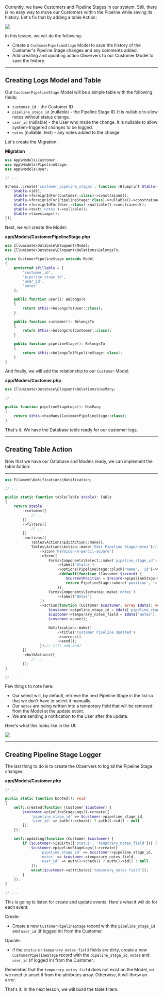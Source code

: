 Currently, we have Customers and Pipeline Stages in our system. Still, there is no easy way to move our Customers within the Pipeline while saving its history. Let's fix that by adding a table Action:

![](./images2/customerMoveToStageButton.png)

In this lesson, we will do the following:

- Create a `CustomerPipelineStage` Model to save the history of the Customer's Pipeline Stage changes and any comments added.
- Add creating and updating action Observers to our Customer Model to save the history.

---

## Creating Logs Model and Table

Our `CustomerPipelineStage` Model will be a simple table with the following fields:

- `customer_id` - the Customer ID
- `pipeline_stage_id` (nullable) - the Pipeline Stage ID. It is nullable to allow notes without status change.
- `user_id` (nullable) - the User who made the change. It is nullable to allow system-triggered changes to be logged.
- `notes` (nullable, text) - any notes added to the change

Let's create the Migration:

**Migration**
```php
use App\Models\Customer;
use App\Models\PipelineStage;
use App\Models\User;

// ...

Schema::create('customer_pipeline_stages', function (Blueprint $table) {
    $table->id();
    $table->foreignIdFor(Customer::class)->constrained();
    $table->foreignIdFor(PipelineStage::class)->nullable()->constrained();
    $table->foreignIdFor(User::class)->nullable()->constrained();
    $table->text('notes')->nullable();
    $table->timestamps();
});
```

Next, we will create the Model:

**app/Models/CustomerPipelineStage.php**
```php
use Illuminate\Database\Eloquent\Model;
use Illuminate\Database\Eloquent\Relations\BelongsTo;

class CustomerPipelineStage extends Model
{
    protected $fillable = [
        'customer_id',
        'pipeline_stage_id',
        'user_id',
        'notes'
    ];

    public function user(): BelongsTo
    {
        return $this->belongsTo(User::class);
    }

    public function customer(): BelongsTo
    {
        return $this->belongsTo(Customer::class);
    }

    public function pipelineStage(): BelongsTo
    {
        return $this->belongsTo(PipelineStage::class);
    }
}
```

And finally, we will add the relationship to our `Customer` Model:

**app/Models/Customer.php**
```php
use Illuminate\Database\Eloquent\Relations\HasMany;

// ...

public function pipelineStageLogs(): HasMany
{
    return $this->hasMany(CustomerPipelineStage::class);
}
```

That's it. We have the Database table ready for our customer logs.

---

## Creating Table Action

Now that we have our Database and Models ready, we can implement the table Action:

****
```php
use Filament\Notifications\Notification;

// ...

public static function table(Table $table): Table
{
    return $table
        ->columns([
            // ...
        ])
        ->filters([
            // ...
        ])
        ->actions([
            Tables\Actions\EditAction::make(),
            Tables\Actions\Action::make('Edit Pipeline Stage/notes')// [tl! add:start]
                ->icon('heroicon-m-pencil-square')
                ->form([
                    Forms\Components\Select::make('pipeline_stage_id')
                        ->label('Status')
                        ->options(PipelineStage::pluck('name', 'id')->toArray())
                        ->default(function (Customer $record) {
                            $currentPosition = $record->pipelineStage->position;
                            return PipelineStage::where('position', '>', $currentPosition)->first()?->id;
                        }),
                    Forms\Components\Textarea::make('notes')
                        ->label('Notes')
                ])
                ->action(function (Customer $customer, array $data): void {
                    $customer->pipeline_stage_id = $data['pipeline_stage_id'];
                    $customer->temporary_notes_field = $data['notes'];
                    $customer->save();

                    Notification::make()
                        ->title('Customer Pipeline Updated')
                        ->success()
                        ->send();
                }),// [tl! add:end]
        ])
        ->bulkActions([
            // ...
        ]);
}

// ...
```

Few things to note here:

- Our select will, by default, retrieve the next Pipeline Stage in the list so that we don't have to select it manually.
- Our `notes` are being written into a temporary field that will be removed from the Model at the update event.
- We are sending a notification to the User after the update.

Here's what this looks like in the UI:

![](./images2/customerMoveToStageButton.png)

---

## Creating Pipeline Stage Logger

The last thing to do is to create the Observers to log all the Pipeline Stage changes:

**app/Models/Customer.php**
```php
// ...

public static function booted(): void
{
    self::created(function (Customer $customer) {
        $customer->pipelineStageLogs()->create([
            'pipeline_stage_id' => $customer->pipeline_stage_id,
            'user_id' => auth()->check() ? auth()->id() : null
        ]);
    });

    self::updating(function (Customer $customer) {
        if ($customer->isDirty(['status', 'temporary_notes_field'])) {
            $customer->pipelineStageLogs()->create([
                'pipeline_stage_id' => $customer->pipeline_stage_id,
                'notes' => $customer->temporary_notes_field,
                'user_id' => auth()->check() ? auth()->id() : null
            ]);
            unset($customer->attributes['temporary_notes_field']);
        }
    });
}

// ...
```

This is going to listen for create and update events. Here's what it will do for each event:

Create:
- Create a new `CustomerPipelineStage` record with the `pipeline_stage_id` and `user_id` (if logged in) from the Customer.

Update:
- If the `status` or `temporary_notes_field` fields are dirty, create a new `CustomerPipelineStage` record with the `pipeline_stage_id`, `notes` and `user_id` (if logged in) from the Customer.

Remember that the `temporary_notes_field` does not exist on the Model, so we need to unset it from the attributes array. Otherwise, it will throw an error.

That's it. In the next lesson, we will build the table filters.
